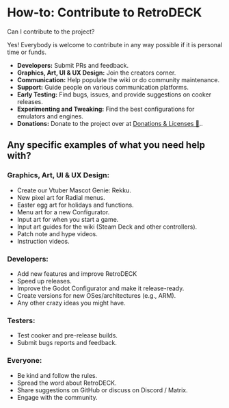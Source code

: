# How-to: Contribute to RetroDECK

Can I contribute to the project?

Yes! Everybody is welcome to contribute in any way possible if it is personal time or funds.

- **Developers:** Submit PRs and feedback.
- **Graphics, Art, UI & UX Design:** Join the creators corner.
- **Communication:** Help populate the wiki or do community maintenance.
- **Support:** Guide people on various communication platforms.
- **Early Testing:** Find bugs, issues, and provide suggestions on cooker releases.
- **Experimenting and Tweaking:** Find the best configurations for emulators and engines.
- **Donations:** Donate to the project over at [Donations & Licenses 🎁](../wiki_credits/donations-licenses.md)..

## Any specific examples of what you need help with?

### Graphics, Art, UI & UX Design:

- Create our Vtuber Mascot Genie: Rekku. 
- New pixel art for Radial menus.
- Easter egg art for holidays and functions.
- Menu art for a new Configurator.
- Input art for when you start a game.
- Input art guides for the wiki (Steam Deck and other controllers).
- Patch note and hype videos.
- Instruction videos.

### Developers:

- Add new features and improve RetroDECK
- Speed up releases.
- Improve the Godot Configurator and make it release-ready.
- Create versions for new OSes/architectures (e.g., ARM).
- Any other crazy ideas you might have.

### Testers:

- Test cooker and pre-release builds.
- Submit bugs reports and feedback.

### Everyone:


- Be kind and follow the rules.
- Spread the word about RetroDECK.
- Share suggestions on GitHub or discuss on Discord / Matrix.
- Engage with the community.


